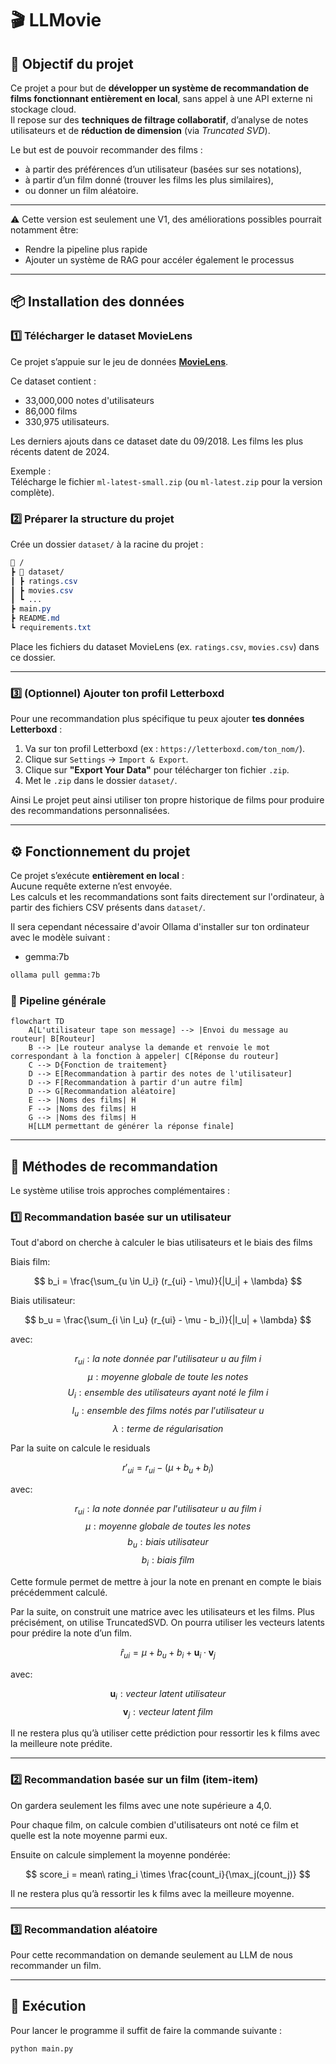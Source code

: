 # 🎬 LLMovie

## 🧠 Objectif du projet

Ce projet a pour but de **développer un système de recommandation de films fonctionnant entièrement en local**, sans appel à une API externe ni stockage cloud.  
Il repose sur des **techniques de filtrage collaboratif**, d’analyse de notes utilisateurs et de **réduction de dimension** (via *Truncated SVD*).  

Le but est de pouvoir recommander des films :
-  à partir des préférences d’un utilisateur (basées sur ses notations),
-  à partir d’un film donné (trouver les films les plus similaires),
-  ou donner un film aléatoire.

---

⚠️ Cette version est seulement une V1, des améliorations possibles pourrait notamment être:
- Rendre la pipeline plus rapide
- Ajouter un système de RAG pour accéler également le processus

---

## 📦 Installation des données

### 1️⃣ Télécharger le dataset MovieLens

Ce projet s’appuie sur le jeu de données [**MovieLens**](https://grouplens.org/datasets/movielens/latest/).  

Ce dataset contient :
- 33,000,000 notes d'utilisateurs 
- 86,000 films 
- 330,975 utilisateurs.

Les derniers ajouts dans ce dataset date du 09/2018. Les films les plus récents datent de 2024. 

Exemple :  
Télécharge le fichier `ml-latest-small.zip` (ou `ml-latest.zip` pour la version complète).

### 2️⃣ Préparer la structure du projet

Crée un dossier `dataset/` à la racine du projet :

```css
📁 /
┣ 📁 dataset/
┃ ┣ ratings.csv
┃ ┣ movies.csv
┃ ┗ ...
┣ main.py
┣ README.md
┗ requirements.txt
```


Place les fichiers du dataset MovieLens (ex. `ratings.csv`, `movies.csv`) dans ce dossier.

---

### 3️⃣ (Optionnel) Ajouter ton profil Letterboxd

Pour une recommandation plus spécifique tu peux ajouter **tes données Letterboxd** :

1. Va sur ton profil Letterboxd (ex : `https://letterboxd.com/ton_nom/`).
2. Clique sur `Settings` → `Import & Export`.
3. Clique sur **"Export Your Data"** pour télécharger ton fichier `.zip`.
4. Met le `.zip` dans le dossier `dataset/`.

Ainsi Le projet peut ainsi utiliser ton propre historique de films pour produire des recommandations personnalisées.

---

## ⚙️ Fonctionnement du projet

Ce projet s’exécute **entièrement en local** :  
Aucune requête externe n’est envoyée.  
Les calculs et les recommandations sont faits directement sur l'ordinateur, à partir des fichiers CSV présents dans `dataset/`.

Il sera cependant nécessaire d'avoir Ollama d'installer sur ton ordinateur avec le modèle suivant :
- gemma:7b

```bash
ollama pull gemma:7b
```

### 🧩 Pipeline générale

```mermaid
flowchart TD
    A[L'utilisateur tape son message] --> |Envoi du message au routeur| B[Routeur]
    B --> |Le routeur analyse la demande et renvoie le mot correspondant à la fonction à appeler| C[Réponse du routeur]
    C --> D{Fonction de traitement}
    D --> E[Recommandation à partir des notes de l'utilisateur]
    D --> F[Recommandation à partir d'un autre film]
    D --> G[Recommandation aléatoire]
    E --> |Noms des films| H
    F --> |Noms des films| H
    G --> |Noms des films| H
    H[LLM permettant de générer la réponse finale]
```

---

## 🧮 Méthodes de recommandation

Le système utilise trois approches complémentaires :

### 1️⃣ Recommandation basée sur un utilisateur

Tout d'abord on cherche à calculer le bias utilisateurs et le biais des films

Biais film:

$$
b_i = \frac{\sum_{u \in U_i} (r_{ui} - \mu)}{|U_i| + \lambda} 
$$

Biais utilisateur:

$$
b_u = \frac{\sum_{i \in I_u} (r_{ui} - \mu - b_i)}{|I_u| + \lambda} 
$$

avec:

$$
r_{ui} : la\ note\ donnée\ par\ l’utilisateur\ u\ au\ film\ i
$$
$$
\mu : moyenne\ globale\  de\ toute\ les\ notes
$$
$$
U_i: ensemble\ des\ utilisateurs\ ayant\ noté\ le\ film\ i
$$
$$
I_u : ensemble\ des\ films\ notés\ par\ l’utilisateur\ u 
$$
$$
\lambda : terme\ de\ régularisation
$$

Par la suite on calcule le residuals

$$
r'_{ui} = r_{ui} - (\mu + b_u + b_i)
$$

avec:

$$
r_{ui} : la\ note\ donnée\ par\ l’utilisateur\ u\ au\ film\ i
$$
$$
\mu : moyenne\ globale\  de\ toutes\ les\ notes
$$
$$
b_u : biais\ utilisateur
$$
$$
b_i : biais\ film
$$

Cette formule permet de mettre à jour la note en prenant en compte le biais précédemment calculé.

Par la suite, on construit une matrice avec les utilisateurs et les films. Plus précisément, on utilise TruncatedSVD. On pourra utiliser les vecteurs latents pour prédire la note d’un film. 

$$
\hat{r}_{ui} = \mu + b_u + b_i + \mathbf{u}_i \cdot \mathbf{v}_j
$$

avec:

$$
\mathbf{u}_{i} : vecteur\ latent\ utilisateur
$$
$$
\mathbf{v}_{j} : vecteur\ latent\ film
$$


Il ne restera plus qu’à utiliser cette prédiction pour ressortir les k films avec la meilleure note prédite.

---

### 2️⃣ Recommandation basée sur un film (item-item)

On gardera seulement les films avec une note supérieure a 4,0.

Pour chaque film, on calcule combien d'utilisateurs ont noté ce film et quelle est la note moyenne parmi eux.

Ensuite on calcule simplement la moyenne pondérée:

$$
score_i = mean\ rating_i \times \frac{count_i}{\max_j(count_j)}
$$

Il ne restera plus qu’à ressortir les k films avec la meilleure moyenne.

---

### 3️⃣​ Recommandation aléatoire

Pour cette recommandation on demande seulement au LLM de nous recommander un film.

---

## 🚀 Exécution

Pour lancer le programme il suffit de faire la commande suivante :

```bash
python main.py
```
